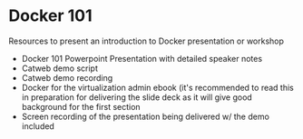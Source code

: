 # Docker 101
Resources to present an introduction to Docker presentation or workshop

* Docker 101 Powerpoint Presentation with detailed speaker notes
* Catweb demo script
* Catweb demo recording
* Docker for the virtualization admin ebook (it's recommended to read this in preparation for delivering the slide deck as it will give good background for the first section
* Screen recording of the presentation being delivered w/ the demo included

